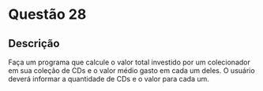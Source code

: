 # Questão 28

## Descrição
Faça um programa que calcule o valor total investido por um colecionador em sua coleção de CDs e o valor
médio gasto em cada um deles. O usuário deverá informar a quantidade de CDs e o valor para cada um.